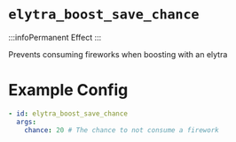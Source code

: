 # `elytra_boost_save_chance`
:::infoPermanent Effect
:::

Prevents consuming fireworks when boosting with an elytra

# Example Config
```yaml
- id: elytra_boost_save_chance
  args:
    chance: 20 # The chance to not consume a firework 
```

